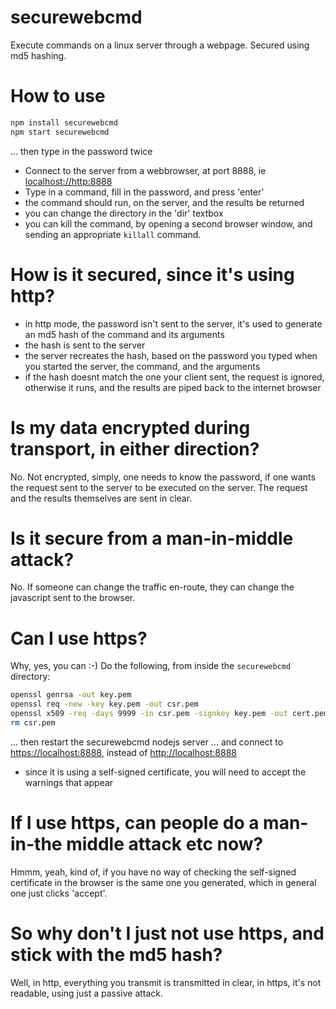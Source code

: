 # securewebcmd
Execute commands on a linux server through a webpage. Secured using md5 hashing.

# How to use

```bash
npm install securewebcmd
npm start securewebcmd
```
... then type in the password twice

* Connect to the server from a webbrowser, at port 8888, ie [localhost://http:8888](http://localhost:8888)
* Type in a command, fill in the password, and press 'enter'
* the command should run, on the server, and the results be returned
* you can change the directory in the 'dir' textbox
* you can kill the command, by opening a second browser window, and sending an appropriate `killall` command.

# How is it secured, since it's using http?

* in http mode, the password isn't sent to the server, it's used to generate an md5 hash of the command and its arguments
* the hash is sent to the server
* the server recreates the hash, based on the password you typed when you started the server, the command, and the arguments
* if the hash doesnt match the one your client sent, the request is ignored, otherwise it runs, and the results are piped back to the internet browser

# Is my data encrypted during transport, in either direction?

No. Not encrypted, simply, one needs to know the password, if one wants the request sent to the server to be executed on the server.  The request and the results themselves are sent in clear.

# Is it secure from a man-in-middle attack?

No.  If someone can change the traffic en-route, they can change the javascript sent to the browser.

# Can I use https?

Why, yes, you can :-)  Do the following, from inside the `securewebcmd` directory:
```bash
openssl genrsa -out key.pem
openssl req -new -key key.pem -out csr.pem
openssl x509 -req -days 9999 -in csr.pem -signkey key.pem -out cert.pem
rm csr.pem
```
... then restart the securewebcmd nodejs server
... and connect to [https://localhost:8888](https://localhost:8888), instead of [http://localhost:8888](http://localhost:8888)
* since it is using a self-signed certificate, you will need to accept the warnings that appear

# If I use https, can people do a man-in-the middle attack etc now?

Hmmm, yeah, kind of, if you have no way of checking the self-signed certificate in the browser is the same one you generated, which in general one just clicks 'accept'.

# So why don't I just not use https, and stick with the md5 hash?

Well, in http, everything you transmit is transmitted in clear, in https, it's not readable, using just a passive attack.

